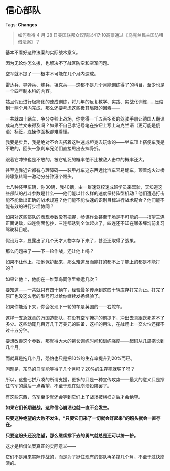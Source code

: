 # 信心部队

Tags: **Changes**

> 如何看待 4 月 28 日美国联邦众议院以417:10高票通过《乌克兰民主国防租借法案》？



基本不看好这种法案的实际战术意义。

因为无论你怎么援，也解决不了战区防空和空军问题。

空军就不提了——根本不可能在几个月内速成。

雷达兵、导弹兵、炮兵、坦克兵——这都不是几个月能训练得了的科目，至少也是一个四年制本科的内容。

姑且假设进行极简化的速成训练，将几年的反复教学、实践、实战化训练……压缩到一两个月内完成，那么还要考虑这些极其局限的因素——

一共就四十辆车，争分夺秒上战场，你觉得一千五百多页的驾驶手册让德国人翻译成乌克兰文来得及吗？如果不自己拿记号笔在按钮上写上乌克兰语（更可能是俄语）标签，连操作面板都难看懂。

我要是步兵，我是绝对不会去搭着这种速成坦克去玩命的——坐车顶上搭便车我是不敢的，回头一急刹车兄弟们直接甩出去摔骨折。

跟着它冲锋也是不敢的，被它轧死的概率怕不比被敌人击中的概率还大。

甚至连靠近它都有心理障碍——装甲战车这东西远比汽车容易翻车，顶着炮火过桥跨壕急转弯一激动分分钟滚个跟头。

七八种装甲车辆，你30辆，我40辆，由一群速驾校速成班学员来驾驶，天知道这些部队的战斗参数是什么——他们能以什么样的速度保持阵型机动？他们遭遇打击能不能做出正确的战术规避？他们能不能快速的识别目标进行战术配合？他们能不能有效的进行步坦协同？

如果对这些部队的表现参数没有把握，参谋作业甚至干脆是不可能的——指望三连正面诱敌，四连侧面包抄，三连都诱到全体起火了，四连还不知在哪条壕沟前复习驾驶科目呢。

假设万幸，显露出了几个天才人物幸存下来了，甚至还取得了战果。

那么问题来了——下一轮作战，还让他上吗？

如果不让他上，把他保护起来，那么难道反而能打的都不上？能上的都是不能打的？

如果让他上，他能在一堆菜鸟同僚里幸运几次？

要知道——一共就只有四十辆车，经验最多传承到这四十辆库存打完为止。打完了原厂也没这么老的型号可以给你继续发扬经验了。

如果你能活下来，你会发现下一轮的车是英国的——右舵车。

这样一支急就章的万国造部队，在没有空军掩护的前提下，冲出去真跟送死差不了多少。这些动辄几百万几千万美元的装备，这样的用法，在战场上一交火怕还撑不过十五分钟。

要想改善这个参数，那就得大大的拖长训练时间和训练强度——起码从几周拖长到几个月。

而就算是拖几个月，恐怕也只是把10%的生存率提升到20%而已。

问题是，东乌的乌军能等得了几个月吗？20%的生存率就够了吗？

所以，这些七拼八凑的所谓支援，更多的只是一种宣传攻势——最大的意义只是撑住乌军的最后一点希望，不至于现在就崩溃投降罢了。

有这些东西，乌军至少就还会等到它们上了战场被横扫之后才会绝望。

**如果它们长期避战，这种信心崩溃也就一直不会发生。**

**只要这种绝望的大败不发生，“只要它们来了一切就会好起来”的盼头就会一直存在。**

**只要这盼头还没绝望，那么继续撑下去的勇气就总是还可以挤一挤。**

这才是租借法案真正的实际意义——

它们不是用来实际作战的，而是为了挺住现有的部队再多撑几个月，不至于过快崩溃的。



